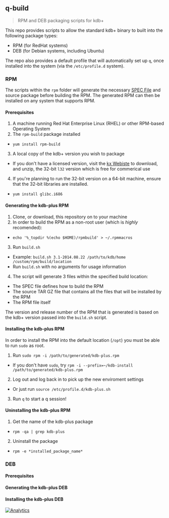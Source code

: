 ## q-build

> RPM and DEB packaging scripts for kdb+

This repo provides scripts to allow the standard kdb+ binary to built into the following package types:

* RPM (for RedHat systems)
* DEB (for Debian systems, including Ubuntu)

The repo also provides a default profile that will automatically set up `q`, once installed into the system (via the `/etc/profile.d` system).  

### RPM

The scripts within the `rpm` folder will generate the necessary [SPEC File](http://www.rpm.org/max-rpm/ch-rpm-inside.html) and source package before building the RPM. The generated RPM can then be installed on any system that supports RPM.

#### Prerequisites

1. A machine running Red Hat Enterprise Linux (RHEL) or other RPM-based Operating System
2. The `rpm-build` package installed
  * `yum install rpm-build`
3. A local copy of the kdb+ version you wish to package
  * If you don't have a licensed version, visit the [kx Webiste](http://kx.com/software-download.php) to download, and unzip, the 32-bit `l32` version which is free for commerical use
4. If you're planning to run the 32-bit version on a 64-bit machine, ensure that the 32-bit libraries are installed.
  * `yum install glibc.i686`

#### Generating the kdb-plus RPM

1. Clone, or download, this repository on to your machine
2. In order to build the RPM as a non-root user (which is *highly* recomended):
  * `echo '%_topdir %(echo $HOME)/rpmbuild' > ~/.rpmmacros`
3. Run `build.sh`
  * Example: `build.sh 3.1-2014.08.22 /path/to/kdb/home /custom/rpm/build/location`
  * Run `build.sh` with no arguments for usage information
4. The script will generate 3 files within the specified build location:
  * The SPEC file defines how to build the RPM
  * The source TAR GZ file that contains all the files that will be installed by the RPM
  * The RPM file itself 

The version and release number of the RPM that is generated is based on the kdb+ version passed into the `build.sh` script. 

#### Installing the kdb-plus RPM

In order to install the RPM into the default location (`/opt`) you must be able to run `sudo` as root. 

1. Run `sudo rpm -i /path/to/generated/kdb-plus.rpm`
  * If you don't have `sudo`, try `rpm -i --prefix=~/kdb-install /path/to/generated/kdb-plus.rpm`
2. Log out and log back in to pick up the new enviroment settings
  * Or just run `source /etc/profile.d/kdb-plus.sh`
3. Run `q` to start a q session!

#### Uninstalling the kdb-plus RPM

1. Get the name of the kdb-plus package
  * `rpm -qa | grep kdb-plus`
2. Uninstall the package
  * `rpm -e *installed_package_name*`

### DEB

#### Prerequisites

#### Generating the kdb-plus DEB

#### Installing the kdb-plus DEB


[![Analytics](https://ga-beacon.appspot.com/UA-54104883-2/q-build/README)](https://github.com/jasraj/q-build)
